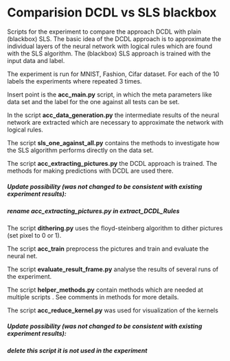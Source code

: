 # Comparision DCDL vs SLS blackbox

Scripts for the experiment to compare the approach DCDL with plain (blackbox) SLS.
The basic idea of the DCDL approach is to approximate the individual layers of the neural network with
logical rules which are found with the SLS algorithm. 
The (blackbox) SLS approach is trained with the input data and label. 

The experiment is run for MNIST, Fashion, Cifar dataset.
For each of the 10 labels the experiments where repeated 3 times. 

Insert point is the **acc_main.py** script, in which the meta parameters
like data set and the label for the one against all tests can be set. 

In the script **acc_data_generation.py** the intermediate results of the neural network
are extracted which are necessary to approximate the network with logical rules. 

The script **sls_one_against_all.py** contains the methods to investigate how the
SLS algorithm performs directly on the data set.

The script **acc_extracting_pictures.py** the DCDL approach is trained. 
The methods for making predictions with DCDL are used there. 
##### Update possibility (was not changed to be consistent with existing experiment results):
#####    rename acc_extracting_pictures.py in extract_DCDL_Rules

The script **dithering.py** uses the floyd-steinberg algorithm to dither pictures (set pixel to 0 or 1).

The script **acc_train** preprocess the pictures and train and evaluate the neural net. 

The script **evaluate_result_frame.py** analyse the results of several runs of the experiment.

The script **helper_methods.py** contain methods which are needed at multiple scripts .
See comments in methods for more details. 

The script **acc_reduce_kernel.py** was used for visualization of the kernels 
##### Update possibility (was not changed to be consistent with existing experiment results):
#####   delete this script it is not used in the experiment  